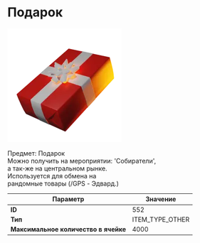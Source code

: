 # Подарок

![Item Image](../img/552.webp?raw=true)

Предмет: Подарок<br>Можно получить на мероприятии: 'Собиратели',<br>а так-же на центральном рынке.<br>Используется для обмена на <br>рандомные товары (/GPS - Эдвард.)


| Параметр | Значение |
|----------|----------|
| **ID** | 552 |
| **Тип** | ITEM_TYPE_OTHER |
| **Максимальное количество в ячейке** | 4000 |

